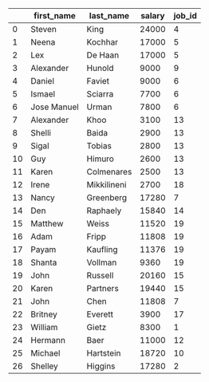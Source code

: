 |    | first_name   | last_name   | salary  | job_id |
|----|--------------|-------------|---------|--------|
|  0 | Steven       | King        |  24000  |      4 |
|  1 | Neena        | Kochhar     |  17000  |      5 |
|  2 | Lex          | De Haan     |  17000  |      5 |
|  3 | Alexander    | Hunold      |   9000  |      9 |
|  4 | Daniel       | Faviet      |   9000  |      6 |
|  5 | Ismael       | Sciarra     |   7700  |      6 |
|  6 | Jose Manuel  | Urman       |   7800  |      6 |
|  7 | Alexander    | Khoo        |   3100  |     13 |
|  8 | Shelli       | Baida       |   2900  |     13 |
|  9 | Sigal        | Tobias      |   2800  |     13 |
| 10 | Guy          | Himuro      |   2600  |     13 |
| 11 | Karen        | Colmenares  |   2500  |     13 |
| 12 | Irene        | Mikkilineni |   2700  |     18 |
| 13 | Nancy        | Greenberg   |  17280  |      7 |
| 14 | Den          | Raphaely    |  15840  |     14 |
| 15 | Matthew      | Weiss       |  11520  |     19 |
| 16 | Adam         | Fripp       |  11808  |     19 |
| 17 | Payam        | Kaufling    |  11376  |     19 |
| 18 | Shanta       | Vollman     |   9360  |     19 |
| 19 | John         | Russell     |  20160  |     15 |
| 20 | Karen        | Partners    |  19440  |     15 |
| 21 | John         | Chen        |  11808  |      7 |
| 22 | Britney      | Everett     |   3900  |     17 |
| 23 | William      | Gietz       |   8300  |      1 |
| 24 | Hermann      | Baer        |  11000  |     12 |
| 25 | Michael      | Hartstein   |  18720  |     10 |
| 26 | Shelley      | Higgins     |  17280  |      2 |
